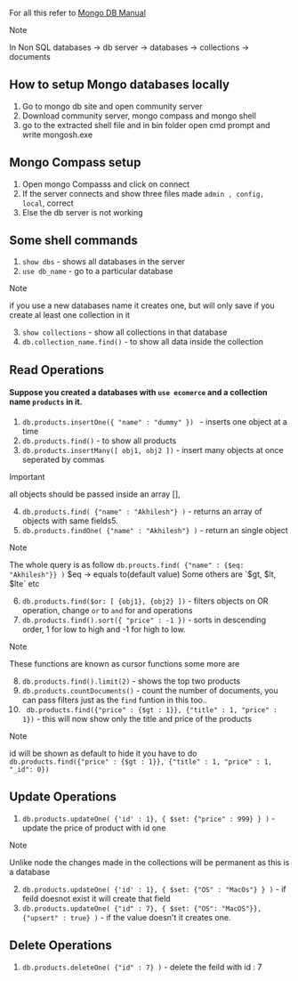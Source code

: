 For all this refer to [Mongo DB Manual](https://www.mongodb.com/docs/manual/?msockid=1a966eafd1ae6d9b29dd7d06d0a86c0d)

> [!Note]
> In Non SQL databases -> db server -> databases -> collections -> documents

## How to setup Mongo databases locally
1. Go to mongo db site and open community server
2. Download community server, mongo compass and mongo shell
3. go to the extracted shell file and in bin folder open cmd prompt and write mongosh.exe

## Mongo Compass setup
1. Open mongo Compasss and click on connect
2. If the server connects and show three files made `admin , config, local`, correct
3. Else the db server is not working

## Some shell commands
1. `show dbs` - shows all databases in the server
2. `use db_name` - go to a particular database
> [!Note]
> if you use a new databases name it creates one, but will only save if you create al least one collection in it<br/>
3. `show collections` - show all collections in that database
4. `db.collection_name.find()` - to show all data inside the collection

## Read Operations
#### Suppose you created a databases with `use ecomerce` and a collection name `products` in it.
1. `db.products.insertOne({ "name" : "dummy" }) ` - inserts one object at a time
2. `db.products.find()` - to show all products
3. `db.products.insertMany([ obj1, obj2 ])` - insert many objects at once seperated by commas
> [!Important]
> all objects should be passed inside an array [],
4. `db.products.find( {"name" : "Akhilesh"} )` - returns an array of objects with same fields5.
5. `db.products.findOne( {"name" : "Akhilesh"} )` - return an single object
> [!Note]
> The whole query is as follow `db.proucts.find( {"name" : {$eq: "Akhilesh"}} )` $eq -> equals to(default value)
> Some others are `$gt, $lt, $lte` etc
6. `db.products.find($or: [ {obj1}, {obj2} ])` - filters objects on OR operation, change `or` to `and` for and operations
7. `db.products.find().sort({ "price" : -1 })` - sorts in descending order, 1 for low to high and -1 for high to low.
> [!Note]
> These functions are known as cursor functions some more are
8. `db.products.find().limit(2)` - shows the top two products
9. `db.products.countDocuments()` - count the number of documents, you can pass filters just as the `find` funtion in this too..
10. ` db.products.find({"price" : {$gt : 1}}, {"title" : 1, "price" : 1})` - this will now show only the title and price of the products
> [!Note]
> id will be shown as default to hide it you have to do `db.products.find({"price" : {$gt : 1}}, {"title" : 1, "price" : 1, "_id": 0})`

## Update Operations
1. `db.products.updateOne( {'id' : 1}, { $set: {"price" : 999} } )` - update the price of product with id one
> [!Note]
> Unlike node the changes made in the collections will be permanent as this is a database
2. `db.products.updateOne( {'id' : 1}, { $set: {"OS" : "MacOs"} } )` - if feild doesnot exist it will create that field
3. `db.products.updateOne( {"id" : 7}, { $set: {"OS": "MacOS"}}, {"upsert" : true} )` - if the value doesn't it creates one.

## Delete Operations
1. `db.products.deleteOne( {"id" : 7} )` - delete the feild with id : 7


